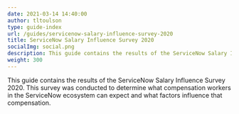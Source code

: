 ```yaml
---
date: 2021-03-14 14:40:00
author: tltoulson
type: guide-index
url: /guides/servicenow-salary-influence-survey-2020
title: ServiceNow Salary Influence Survey 2020
socialImg: social.png
description: This guide contains the results of the ServiceNow Salary Influence Survey 2020. This survey was conducted to determine what compensation workers in the ServiceNow ecosystem can expect and what factors influence that compensation.
weight: 300
---
```


This guide contains the results of the ServiceNow Salary Influence Survey 2020. This survey was conducted to determine what compensation workers in the ServiceNow ecosystem can expect and what factors influence that compensation.